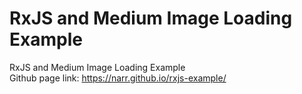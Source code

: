 # RxJS and Medium Image Loading Example
RxJS and Medium Image Loading Example
<br>Github page link: <https://narr.github.io/rxjs-example/>
